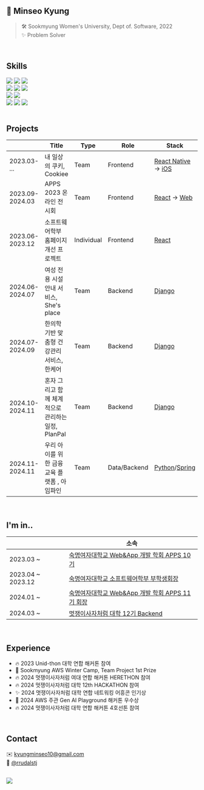 ## 👀 Minseo Kyung
> 🛠️ Sookmyung Women's University, Dept of. Software, 2022 <br/>
> ✨ Problem Solver

<br/>

## Skills
<div>
  <img src="https://img.shields.io/badge/-HTML-E34F26?style=flat-square&logo=HTML5&logoColor=white"/>
  <img src="https://img.shields.io/badge/-CSS-1572B6?style=flat-square&logo=CSS3&logoColor=white"/>
  <img src="https://img.shields.io/badge/-JavaScript-F7DF1E?style=flat-square&logo=JavaScript&logoColor=white"/>
</div>
<div>
  <img src="https://shields.io/badge/React-black?logo=React&style=flat-square" />
  <img src="https://shields.io/badge/ReactNative-black?logo=React&style=flat-square" />
 <img src="https://img.shields.io/badge/Swift-F05138?style=flat-square&logo=Swift&logoColor=white"/>
</div>
<div>
  <img src="https://img.shields.io/badge/-django-092E20?style=flat-square&logo=Django" />
  <img src="https://img.shields.io/badge/-Spring-6DB33F?style=flat-square&logo=Spring&logoColor=white" />
<div>
  <img src="https://img.shields.io/badge/-Python-3776AB?style=flat-square&logo=Python&logoColor=white"/>
  <img src="https://img.shields.io/badge/-Figma-F24E1E?style=flat-square&logo=Figma&logoColor=white" />
  <img src="https://img.shields.io/badge/-notion-000000?style=flat-square&logo=notion" />
</div>

<br/>

## Projects
|           | Title                            |Type| Role     |Stack|
|----------------|----------------------------------|-------|----------|--------|
| 2023.03- ...| 내 일상의 쿠키, Cookiee          |Team| Frontend |[React Native](https://github.com/SMWU-Cookiee/Cookiee-Client-ReactNative) -> [iOS](https://github.com/SMWU-Cookiee/Cookiee-Client-iOS)|
| 2023.09-2024.03| APPS 2023 온라인 전시회          |Team| Frontend |[React](https://github.com/APPS-sookmyung/2023-APPS-Exhibition-Webpage) -> [Web](https://2023-apps-exhibition-webpage.vercel.app/)|
| 2023.06-2023.12| 소프트웨어학부 홈페이지 개선 프로젝트 |Individual| Frontend |[React](https://github.com/APPS-sookmyung/2023-SMSW-Web-Project-client)|
| 2024.06-2024.07| 여성 전용 시설 안내 서비스, She's place |Team| Backend |[Django](https://github.com/2024-HERETHON/2024-Herethon-13)|
| 2024.07-2024.09| 한의학 기반 맞춤형 건강관리 서비스, 한케어 |Team| Backend |[Django](https://github.com/Likelion-at-SMWU-12th/Hanappun-Server)|
| 2024.10-2024.11| 혼자 그리고 함께 체계적으로 관리하는 일정, PlanPal |Team| Backend |[Django](https://github.com/2024-4LINETHON-PlanPal/2024-4LINETHON-PlanPal-Server)|
| 2024.11-2024.11| 우리 아이를 위한 금융교육 플랫폼 , 아임파인 |Team| Data/Backend |[Python](https://github.com/LikeLion-mini-project-IMFINE)/[Spring](https://github.com/LikeLion-mini-project-IMFINE/IMFINE-server) |


<br/>

## I'm in..

|           | 소속                                     |
|-----------|------------------------------------------|
| 2023.03 ~ | [숙명여자대학교 Web&App 개발 학회 APPS 10기](https://github.com/APPS-sookmyung)                                |
| 2023.04 ~ 2023.12 | [숙명여자대학교 소프트웨어학부 부학생회장](https://eng.sookmyung.ac.kr/eng/5626/subview.do) |
| 2024.01 ~ | [숙명여자대학교 Web&App 개발 학회 APPS 11기 회장](https://github.com/APPS-sookmyung) |
| 2024.03 ~ | [멋쟁이사자처럼 대학 12기 Backend](https://github.com/Likelion-at-SMWU-12th) |

<br/>

## Experience
- 🔥 2023 Unid-thon 대학 연합 해커톤 참여
- 🏅 Sookmyung AWS Winter Camp, Team Project 1st Prize
- 🔥 2024 멋쟁이사자처럼 여대 연합 해커톤 HERETHON 참여
- 🔥 2024 멋쟁이사자처럼 대학 12th HACKATHON 참여
- ✨ 2024 멋쟁이사자처럼 대학 연합 네트워킹 어흥콘 인기상
- 🏅 2024 AWS 주관 Gen AI Playground 해커톤 우수상
- 🔥 2024 멋쟁이사자처럼 대학 연합 해커톤 4호선톤 참여


<br/>

## Contact
✉️ kyungminseo10@gmail.com
<br/>
🔮 [@rrudalstj](https://www.instagram.com/rrudalstj/)

<br/>

 
<a href="https://github.com/anuraghazra/github-readme-stats">
  <img src="https://github-readme-stats.vercel.app/api?username=mxinseo&show_icons=true&count_private=true&theme=graywhite" />
</a>
